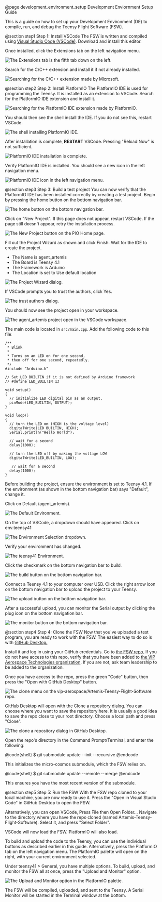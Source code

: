 @page development_environment_setup Development Enviornment Setup Guide

This is a guide on how to set up your Development Environment (DE) to 
compile, run, and debug the Teensy Flight Software (FSW).

@section step1 Step 1: Install VSCode
The FSW is written and compiled using 
[Visual Studio Code (VSCode)](https://code.visualstudio.com/). Download
and install this editor.

Once installed, click the Extensions tab on the left navigation menu.

![The Extensions tab is the fifth tab down on the left.](https://github.com/vip-aerospace/teensy-fsw-documentation/blob/main/documentation/step1.png?raw=true)

Search for the C/C++ extension and install it if not already installed.

![Searching for the C/C++ extension made by Microsoft.](https://github.com/vip-aerospace/teensy-fsw-documentation/blob/main/documentation/step2.png?raw=true)

@section step2 Step 2: Install PlatformIO
The PlatformIO IDE is used for programming the Teensy. It is installed
as an extension to VSCode. Search for the PlatformIO IDE extension and
install it.

![Searching for the PlatformIO IDE extension made by PlatformIO.](https://github.com/vip-aerospace/teensy-fsw-documentation/blob/main/documentation/step3.png?raw=true)

You should then see the shell install the IDE. If you do not see this,
restart VSCode.

![The shell installing PlatformIO IDE.](https://github.com/vip-aerospace/teensy-fsw-documentation/blob/main/documentation/step4.png?raw=true)

After installation is complete, **RESTART** VSCode. Pressing "Reload 
Now" is not sufficient.

![PlatformIO IDE installation is complete.](https://github.com/vip-aerospace/teensy-fsw-documentation/blob/main/documentation/step5.png?raw=true)

Verify PlatformIO IDE is installed. You should see a new icon in the
left navigation menu.

![PlatformIO IDE icon in the left navigation menu.](https://github.com/vip-aerospace/teensy-fsw-documentation/blob/main/documentation/step6.png?raw=true)

@section step3 Step 3: Build a test project
You can now verify that the PlatformIO IDE has been installed 
correctly by creating a test project. Begin by pressing the home 
button on the bottom navigation bar.

![The home button on the bottom navigation bar.](https://github.com/vip-aerospace/teensy-fsw-documentation/blob/main/documentation/step7.png?raw=true)

Click on "New Project". If this page does not appear, restart 
VSCode. If the page still doesn't appear, retry the installation
process.

![The New Project button on the PIO Home page.](https://github.com/vip-aerospace/teensy-fsw-documentation/blob/main/documentation/step8.png?raw=true)

Fill out the Project Wizard as shown and click Finish. Wait for
the IDE to create the project.

- The Name is agent_artemis
- The Board is Teensy 4.1
- The Framework is Arduino
- The Location is set to Use default location

![The Project Wizard dialog.](https://github.com/vip-aerospace/teensy-fsw-documentation/blob/main/documentation/step9.png?raw=true)

If VSCode prompts you to trust the authors, click Yes.

![The trust authors dialog.](https://github.com/vip-aerospace/teensy-fsw-documentation/blob/main/documentation/step10.png?raw=true)

You should now see the project open in your workspace. 

![The agent_artemis project open in the VSCode workspace.](https://github.com/vip-aerospace/teensy-fsw-documentation/blob/main/documentation/step11.png?raw=true)

The main code is located in ```src/main.cpp```. Add the following
code to this file:
```
/**
 * Blink
 *
 * Turns on an LED on for one second,
 * then off for one second, repeatedly.
 */
#include "Arduino.h"

// Set LED_BUILTIN if it is not defined by Arduino framework
// #define LED_BUILTIN 13

void setup()
{
  // initialize LED digital pin as an output.
  pinMode(LED_BUILTIN, OUTPUT);
}

void loop()
{
  // turn the LED on (HIGH is the voltage level)
  digitalWrite(LED_BUILTIN, HIGH);
  Serial.println("Hello World");

  // wait for a second
  delay(1000);

  // turn the LED off by making the voltage LOW
  digitalWrite(LED_BUILTIN, LOW);

   // wait for a second
  delay(1000);
}
```

Before building the project, ensure the environment is set to 
Teensy 4.1. If the environment (as shown in the bottom 
navigation bar) says "Default", change it.

Click on Default (agent_artemis).

![The Default Environment.](https://github.com/vip-aerospace/teensy-fsw-documentation/blob/main/documentation/step12.png?raw=true)

On the top of VSCode, a dropdown should have appeared. Click 
on env:teensy41

![The Environment Selection dropdown.](https://github.com/vip-aerospace/teensy-fsw-documentation/blob/main/documentation/step13.png?raw=true)

Verify your environment has changed.

![The teensy41 Environment.](https://github.com/vip-aerospace/teensy-fsw-documentation/blob/main/documentation/step14.png?raw=true)

Click the checkmark on the bottom navigation bar to build.

![The build button on the bottom navigation bar.](https://github.com/vip-aerospace/teensy-fsw-documentation/blob/main/documentation/step15.png?raw=true)

Connect a Teensy 4.1 to your computer over USB. Click the right
arrow icon on the bottom navigation bar to upload the project to
your Teensy.

![The upload button on the bottom navigation bar.](https://github.com/vip-aerospace/teensy-fsw-documentation/blob/main/documentation/step16.png?raw=true)

After a successful upload, you can monitor the Serial output by 
clicking the plug icon on the bottom navigation bar.

![The monitor button on the bottom navigation bar.](https://github.com/vip-aerospace/teensy-fsw-documentation/blob/main/documentation/step17.png?raw=true)

@section step4 Step 4: Clone the FSW
Now that you've uploaded a test program, you are ready to work 
with the FSW. The easiest way to do so is with [GitHub Desktop.](https://desktop.github.com/)

Install it and log in using your GitHub credentials. Go to [the 
FSW repo.](https://github.com/vip-aerospace/Artemis-Teensy-Flight-Software)
If you do not have access to this repo, verify that you have been
added to [the VIP Aerospace Technologies 
organization](https://github.com/vip-aerospace). If you are not, 
ask team leadership to be added to the organization.

Once you have access to the repo, press the green "Code" button,
then press the "Open with GitHub Desktop" button.

![The clone menu on the vip-aerospace/Artemis-Teensy-Flight-Software repo.](https://github.com/vip-aerospace/teensy-fsw-documentation/blob/main/documentation/step18.png?raw=true)

GitHub Desktop will open with the Clone a repository dialog. You
can choose where you want to save the repository here. It is usually
a good idea to save the repo close to your root directory. Choose a
local path and press "Clone".

![The clone a repository dialog in GitHub Desktop.](https://github.com/vip-aerospace/teensy-fsw-documentation/blob/main/documentation/step19.png?raw=true)

Open the repo's directory in the Command Prompt/Terminal, and enter the following:

@code{shell}
$ git submodule update --init --recursive
@endcode

This initializes the micro-cosmos submodule, which the FSW relies on.

@code{shell}
$ git submodule update --remote --merge
@endcode

This ensures you have the most recent version of the submodule.

@section step5 Step 5: Run the FSW
With the FSW repo cloned to your local machine, you are now ready to
use it. Press the "Open in Visual Studio Code" in GitHub Desktop to open the 
FSW. 

Alternatively, you can open VSCode, Press File then Open Folder... Navigate to 
the directory where you have the repo cloned (named 
Artemis-Teensy-Flight-Software). Select it, and press "Select Folder". 

VSCode will now load the FSW. PlatformIO will also load.

To build and upload the code to the Teensy, you can use the individual
buttons as described earlier in this guide. Alternatively, press the 
PlatformIO tab on the left navigation menu. The PlatformIO palette will
open on the right, with your current environment selected.

Under teensy41 > General, you have multiple options. To build, upload,
and monitor the FSW all at once, press the "Upload and Monitor" option.

![The Upload and Monitor option in the PlatformIO palette.](https://github.com/vip-aerospace/teensy-fsw-documentation/blob/main/documentation/step20.png?raw=true)

The FSW will be compiled, uploaded, and sent to the Teensy. A Serial
Monitor will be started in the Terminal window at the bottom.

